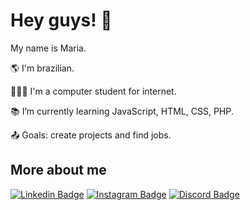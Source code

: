 # Hey guys! 👋

My name is Maria.

🌎 I'm brazilian.

👩🏻‍🎓 I'm a computer student for internet.

📚 I’m currently learning JavaScript, HTML, CSS, PHP.

📤 Goals: create projects and find jobs.

## More about me

[![Linkedin Badge](https://img.shields.io/badge/-LinkedIn-000?style=flat-square&logo=Linkedin&logoColor=054f77&link=LINK_LINKEDIN)](https://www.linkedin.com/in/maria-l-40980a124)
[![Instagram Badge](https://img.shields.io/badge/-Instagram-000?style=flat-square&logo=Instagram&logoColor=e2725b&link=LINK_INSTAGRAM)](https://www.instagram.com/epifxnio/)
[![Discord Badge](https://img.shields.io/badge/-Discord-000?style=flat-square&logo=Discord&logoColor=483D8B&link=LINK_DISCORD)](https://discord.com/channels/@me)
